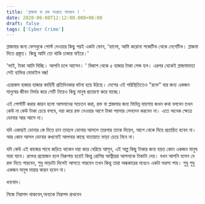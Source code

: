 ```yaml
---
title: 'প্লাজমা বা রক্ত সংগ্রহে সাবধান ! '
date: 2020-06-08T12:12:00.000+06:00
draft: false
tags: ['Cyber Crime']
---
```


প্লাজমার জন্য ফেসবুকে পোস্ট দেওয়ার কিছু পরই একটা ফোন, 'হ্যালো, আমি করোনা পজেটিভ থেকে নেগেটিভ। প্লাজমা দিতে প্রস্তুত। কিন্তু আমি তো থাকি ঢাকার বাইরে।' 

'ভাই, টাকা আমি দিচ্ছি। আপনি চলে আসেন। ' বিকাশ থেকে ৫ হাজার টাকা সেন্ড হল। এরপর থেকেই প্লাজমাদাতা সেই ব্যক্তির মোবাইল বন্ধ!

  

এরোকম হাজার হাজার কাহিনী প্রতিদিনকার ঘটনা হয়ে উঠছে। দেশের এই পরিস্থিতিতেও "রক্তে" যার জন্য একজন মানুষের জীবন নির্ভর করে সেটি নিয়েও কিছু মানুষ প্রতারণা করে যাচ্ছে। 

  

এই পোস্টটি করার কারন হলো আপনাদের সচেতন করা, রক্ত বা প্লাজমার জন্য ভিবিন্ন যায়গায় জখন কথা বলবেন তখন কেউ না কেউ টাকা চেয়ে বসবে, দয়া করে রক্ত নেওয়ার আগে টাকা পয়সার লেনদেন করবেন না। এতে অনেক ক্ষেত্রে ডোনার আর আসে না। 

  

যদি একান্তই ডোনার কে দিতে চান তাহলে ডোনার আসলে তারপার তাকে দিয়েন, আগে থেকে দিয়ে প্রতারিত হবেন না। আর কোন আসল ডোনার কখনোই আপনার কাছে যাতায়াত ভাড়া চেয়ে নিবে না। 

  

যদি কেউ এই কাজের সাথে জড়িত থাকেন দয়া করে বেরিয়ে আসুন, এই অল্প কিছু টাকার জন্য হয়ত কোন একজন মানুষ মারা যাবে। রক্তের প্রয়োজন হলে নিরুপায় হয়েই কিন্তু রোগির আত্বীয়রা আপনাকে টাকাটা দেয়। যখন আপনি বলেন যে রক্ত দিতে পারবেন, শুধু ভাড়াটা দিলেই আসতে পারবেন তখন কিন্তু তারা অন্ধকারের মধ্যেও একটা ভরসা পায়। শুধু শুধু একজন মানুষ মারার কারন হবেন না।

  

ধন্যবাদ।

নিজে নিরাপদ থাকবেন,অন্যকে নিরাপদ রাখবেন
